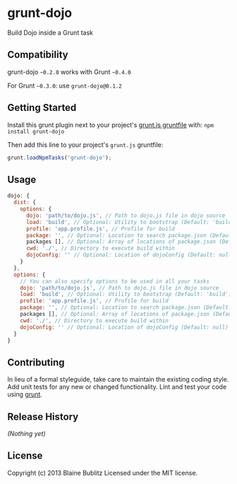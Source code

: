 # grunt-dojo

Build Dojo inside a Grunt task

## Compatibility

grunt-dojo `~0.2.0` works with Grunt `~0.4.0`

For Grunt `~0.3.0`: use `grunt-dojo@0.1.2`

## Getting Started
Install this grunt plugin next to your project's [grunt.js gruntfile][getting_started] with: `npm install grunt-dojo`

Then add this line to your project's `grunt.js` gruntfile:

```javascript
grunt.loadNpmTasks('grunt-dojo');
```

[grunt]: http://gruntjs.com/
[getting_started]: https://github.com/gruntjs/grunt/blob/master/docs/getting_started.md

## Usage

```javascript
dojo: {
  dist: {
    options: {
      dojo: 'path/to/dojo.js', // Path to dojo.js file in dojo source
      load: 'build', // Optional: Utility to bootstrap (Default: 'build')
      profile: 'app.profile.js', // Profile for build
      package: '', // Optional: Location to search package.json (Default: nothing)
      packages [], // Optional: Array of locations of package.json (Default: nothing)
      cwd: './', // Directory to execute build within
      dojoConfig: '' // Optional: Location of dojoConfig (Default: null)
    }
  },
  options: {
    // You can also specify options to be used in all your tasks
    dojo: 'path/to/dojo.js', // Path to dojo.js file in dojo source
    load: 'build', // Optional: Utility to bootstrap (Default: 'build')
    profile: 'app.profile.js', // Profile for build
    package: '', // Optional: Location to search package.json (Default: nothing)
    packages [], // Optional: Array of locations of package.json (Default: nothing)
    cwd: './', // Directory to execute build within
    dojoConfig: '' // Optional: Location of dojoConfig (Default: null)
  }
}
```

## Contributing
In lieu of a formal styleguide, take care to maintain the existing coding style. Add unit tests for any new or changed functionality. Lint and test your code using [grunt][grunt].

## Release History
_(Nothing yet)_

## License
Copyright (c) 2013 Blaine Bublitz
Licensed under the MIT license.
